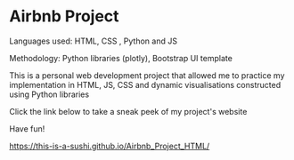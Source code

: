 # Airbnb Project
Languages used: HTML, CSS , Python and JS

Methodology: Python libraries (plotly), Bootstrap UI template

This is a personal web development project that allowed me to practice my implementation in HTML, JS, CSS and dynamic visualisations constructed using Python libraries

Click the link below to take a sneak peek of my project's website

Have fun!

https://this-is-a-sushi.github.io/Airbnb_Project_HTML/
